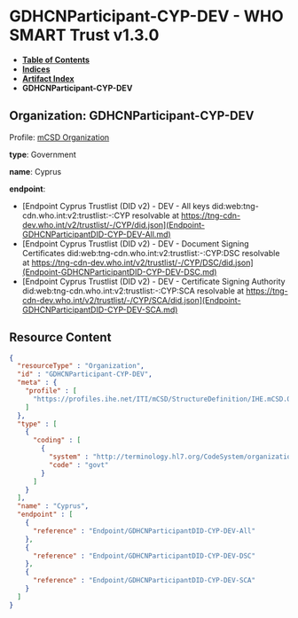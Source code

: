 # GDHCNParticipant-CYP-DEV - WHO SMART Trust v1.3.0

* [**Table of Contents**](toc.md)
* [**Indices**](indices.md)
* [**Artifact Index**](artifacts.md)
* **GDHCNParticipant-CYP-DEV**

## Organization: GDHCNParticipant-CYP-DEV

Profile: [mCSD Organization](https://profiles.ihe.net/ITI/mCSD/4.0.0/StructureDefinition-IHE.mCSD.Organization.html)

**type**: Government

**name**: Cyprus

**endpoint**: 

* [Endpoint Cyprus Trustlist (DID v2) - DEV - All keys did:web:tng-cdn.who.int:v2:trustlist:-:CYP resolvable at https://tng-cdn-dev.who.int/v2/trustlist/-/CYP/did.json](Endpoint-GDHCNParticipantDID-CYP-DEV-All.md)
* [Endpoint Cyprus Trustlist (DID v2) - DEV - Document Signing Certificates did:web:tng-cdn.who.int:v2:trustlist:-:CYP:DSC resolvable at https://tng-cdn-dev.who.int/v2/trustlist/-/CYP/DSC/did.json](Endpoint-GDHCNParticipantDID-CYP-DEV-DSC.md)
* [Endpoint Cyprus Trustlist (DID v2) - DEV - Certificate Signing Authority did:web:tng-cdn.who.int:v2:trustlist:-:CYP:SCA resolvable at https://tng-cdn-dev.who.int/v2/trustlist/-/CYP/SCA/did.json](Endpoint-GDHCNParticipantDID-CYP-DEV-SCA.md)



## Resource Content

```json
{
  "resourceType" : "Organization",
  "id" : "GDHCNParticipant-CYP-DEV",
  "meta" : {
    "profile" : [
      "https://profiles.ihe.net/ITI/mCSD/StructureDefinition/IHE.mCSD.Organization"
    ]
  },
  "type" : [
    {
      "coding" : [
        {
          "system" : "http://terminology.hl7.org/CodeSystem/organization-type",
          "code" : "govt"
        }
      ]
    }
  ],
  "name" : "Cyprus",
  "endpoint" : [
    {
      "reference" : "Endpoint/GDHCNParticipantDID-CYP-DEV-All"
    },
    {
      "reference" : "Endpoint/GDHCNParticipantDID-CYP-DEV-DSC"
    },
    {
      "reference" : "Endpoint/GDHCNParticipantDID-CYP-DEV-SCA"
    }
  ]
}

```

